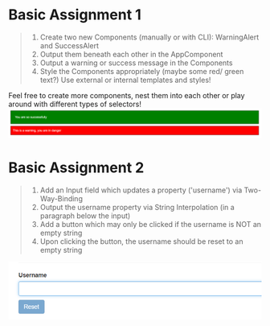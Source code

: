 # Basic Assignment 1

> 1. Create two new Components (manually or with CLI): WarningAlert and SuccessAlert
> 2. Output them beneath each other in the AppComponent
> 3. Output a warning or success message in the Components
> 4. Style the Components appropriately (maybe some red/ green text?)
Use external or internal templates and styles!

Feel free to create more components, nest them into each other or play around with different types of selectors!
![img_1.png](images/img_1.png)

# Basic Assignment 2

> 1. Add an Input field which updates a property ('username') via Two-Way-Binding
> 2. Output the username property via String Interpolation (in a paragraph below the input)
> 3. Add a button which may only be clicked if the username is NOT an empty string
> 4. Upon clicking the button, the username should be reset to an empty string

![img.png](images/img.png)